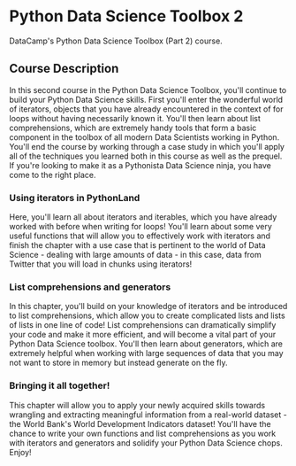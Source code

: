 # Python Data Science Toolbox 2
DataCamp's Python Data Science Toolbox (Part 2) course.

## Course Description

In this second course in the Python Data Science Toolbox, you'll continue to build your Python Data Science skills. First you'll enter the wonderful world of iterators, objects that you have already encountered in the context of for loops without having necessarily known it. You'll then learn about list comprehensions, which are extremely handy tools that form a basic component in the toolbox of all modern Data Scientists working in Python. You'll end the course by working through a case study in which you'll apply all of the techniques you learned both in this course as well as the prequel. If you're looking to make it as a Pythonista Data Science ninja, you have come to the right place.


### Using iterators in PythonLand

Here, you'll learn all about iterators and iterables, which you have already worked with before when writing for loops! You'll learn about some very useful functions that will allow you to effectively work with iterators and finish the chapter with a use case that is pertinent to the world of Data Science - dealing with large amounts of data - in this case, data from Twitter that you will load in chunks using iterators!

### List comprehensions and generators

In this chapter, you'll build on your knowledge of iterators and be introduced to list comprehensions, which allow you to create complicated lists and lists of lists in one line of code! List comprehensions can dramatically simplify your code and make it more efficient, and will become a vital part of your Python Data Science toolbox. You'll then learn about generators, which are extremely helpful when working with large sequences of data that you may not want to store in memory but instead generate on the fly.

### Bringing it all together!

This chapter will allow you to apply your newly acquired skills towards wrangling and extracting meaningful information from a real-world dataset - the World Bank's World Development Indicators dataset! You'll have the chance to write your own functions and list comprehensions as you work with iterators and generators and solidify your Python Data Science chops. Enjoy!
